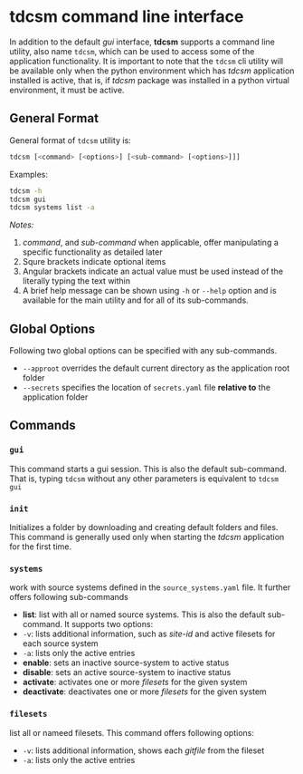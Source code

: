 # tdcsm command line interface

In addition to the default *gui* interface, **tdcsm** supports a command line utility, also name `tdcsm`, which can be used to access some of the application functionality. It is important to note that the `tdcsm` cli utility will be available only when the python environment which has *tdcsm* application installed is active, that is, if *tdcsm* package was installed in a python virtual environment, it must be active.

## General Format

General format of `tdcsm` utility is:
```sh
tdcsm [<command> [<options>] [<sub-command> [<options>]]]
```

Examples:
```sh
tdcsm -h
tdcsm gui
tdcsm systems list -a
```

*Notes:*
1. *command*, and *sub-command* when applicable, offer manipulating a specific functionality as detailed later
1. Squre brackets indicate optional items
1. Angular brackets indicate an actual value must be used instead of the literally typing the text within
1. A brief help message can be shown using `-h` or `--help` option and is available for the main utility and for all of its  sub-commands.

## Global Options

Following two global options can be specified with any sub-commands.
- `--approot` overrides the default current directory as the application root folder
- `--secrets` specifies the location of `secrets.yaml` file **relative to** the application folder

## Commands

### `gui`

This command starts a gui session. This is also the default sub-command. That is, typing `tdcsm` without any other parameters is equivalent to `tdcsm gui`

### `init`

Initializes a folder by downloading and creating default folders and files. This command is generally used only when starting the *tdcsm* application for the first time.

### `systems`

work with source systems defined in the `source_systems.yaml` file. It further offers following sub-commands
- **list**: list with all or named source systems. This is also the default sub-command. It supports two options:
- `-v`: lists additional information, such as *site-id* and active filesets for each source system
- `-a`: lists only the active entries
- **enable**: sets an inactive source-system to active status
- **disable**: sets an active source-system to inactive status
- **activate**: activates one or more *filesets* for the given system
- **deactivate**: deactivates one or more *filesets* for the given system

### `filesets`

list all or nameed filesets. This command offers following options:
- `-v`: lists additional information, shows each *gitfile* from the fileset
- `-a`: lists only the active entries
